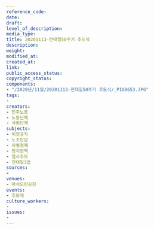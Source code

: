 ```yaml
---
reference_code: 
date: 
draft: 
level_of_description: 
media_type: 
title: 20201113-전태일50주기 추도식
description: 
weight: 
modified_at: 
created_at: 
link: 
public_access_status: 
copyright_status: 
components:
- "/2020년/11월/20201113-전태일50주기 추도식/_PIG0653.JPG"
tags:
- 
creators:
- 민주노총
- 노동단체
- 사회단체
subjects:
- 비정규직
- 노조탄압
- 차별철폐
- 정치정책
- 열사추모
- 전태일3법
sources:
- 
venues:
- 마석모란공원
events:
- 추모제
culture_workers:
- 
issues:
- 
---
```

